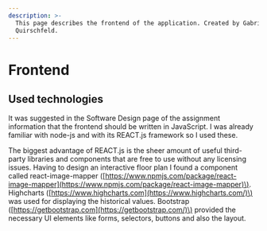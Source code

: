 ```yaml
---
description: >-
  This page describes the frontend of the application. Created by Gabriel
  Quirschfeld.
---
```


# Frontend

## Used technologies

It was suggested in the Software Design page of the assignment information that the frontend should be written in JavaScript. I was already familiar with node-js and with its REACT.js framework so I used these.

The biggest advantage of REACT.js is the sheer amount of useful third-party libraries and components that are free to use without any licensing issues. Having to design an interactive floor plan I found a component called react-image-mapper \([https://www.npmjs.com/package/react-image-mapper](https://www.npmjs.com/package/react-image-mapper)\). Highcharts \([https://www.highcharts.com](https://www.highcharts.com/)\) was used for displaying the historical values. Bootstrap \([https://getbootstrap.com](https://getbootstrap.com/)\) provided the necessary UI elements like forms, selectors, buttons and also the layout.


